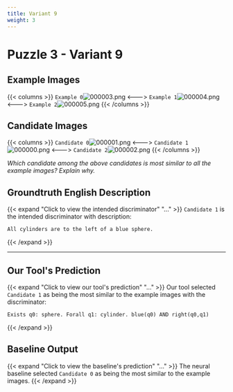 ```yaml
---
title: Variant 9
weight: 3
---
```


# Puzzle 3 - Variant 9

## Example Images
{{< columns >}}
`Example 0`![000003.png](/clevr-variants/meeussen/fovariant-9/render/images/CLEVR_val_000003.png)
<--->
`Example 1`![000004.png](/clevr-variants/meeussen/fovariant-9/render/images/CLEVR_val_000004.png)
<--->
`Example 2`![000005.png](/clevr-variants/meeussen/fovariant-9/render/images/CLEVR_val_000005.png)
{{< /columns >}}

## Candidate Images
{{< columns >}}
`Candidate 0`![000001.png](/clevr-variants/meeussen/fovariant-9/render/images/CLEVR_val_000001.png)
<--->
`Candidate 1`![000000.png](/clevr-variants/meeussen/fovariant-9/render/images/CLEVR_val_000000.png)
<--->
`Candidate 2`![000002.png](/clevr-variants/meeussen/fovariant-9/render/images/CLEVR_val_000002.png)
{{< /columns >}}

*Which candidate among the above candidates is most similar to all the example images? Explain why.*

## Groundtruth English Description

{{< expand "Click to view the intended discriminator" "..." >}}
`Candidate 1` is the intended discriminator with description:
```plaintext 
All cylinders are to the left of a blue sphere.
```
{{< /expand >}}

---



## Our Tool's Prediction

{{< expand "Click to view our tool's prediction" "..." >}}
Our tool selected `Candidate 1` as being the most similar to the example images with the discriminator:
```plaintext
Exists q0: sphere. Forall q1: cylinder. blue(q0) AND right(q0,q1)
```
{{< /expand >}}



## Baseline Output

{{< expand "Click to view the baseline's prediction" "..." >}}
The neural baseline selected `Candidate 0` as being the most similar to the example images.
{{< /expand >}}

